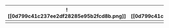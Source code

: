 
| ![[0d799c41c237ee2df28285e95b2fcd8b.png]] | ![[0d799c41c237ee2df28285e95b2fcd8b.png]] | ![[9472ac60b36158e5810087f24916cb07.gif]] |
| ----------------------------------------- | ----------------------------------------- | ----------------------------------------- |
|                                           |                                           |                                           |



